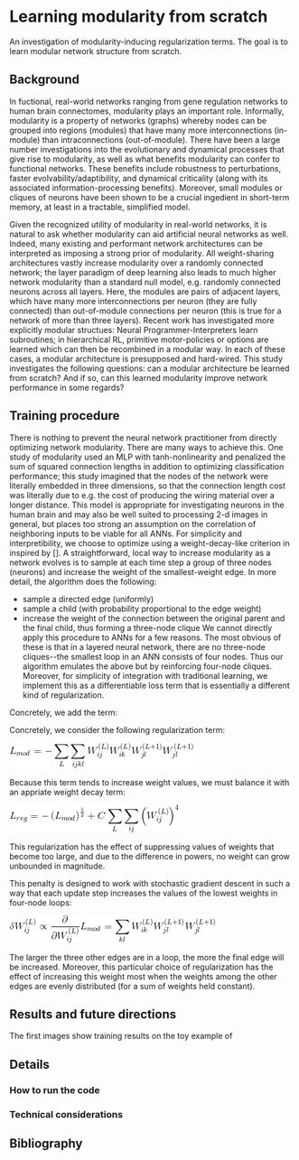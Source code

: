 # Learning modularity from scratch
An investigation of modularity-inducing regularization terms. The goal is to learn modular network structure from scratch.

## Background
In fuctional, real-world networks ranging from gene regulation networks to human brain connectomes, modularity plays an important role. Informally, modularity is a property of networks (graphs) whereby nodes can be grouped into regions (modules) that have many more interconnections (in-module) than intraconnections (out-of-module). There have been a large number investigations into the evolutionary and dynamical processes that give rise to modularity, as well as what benefits modularity can confer to functional networks. These benefits include robustness to perturbations, faster evolvability/adaptibility, and dynamical criticality (along with its associated information-processing benefits). Moreover, small modules or cliques of neurons have been shown to be a crucial ingedient in short-term memory, at least in a tractable, simplified model.

Given the recognized utility of modularity in real-world networks, it is natural to ask whether modularity can aid artificial neural networks as well. Indeed, many existing and performant network architectures can be interpreted as imposing a strong prior of modularity. All weight-sharing architectures vastly increase modularity over a randomly connected network; the layer paradigm of deep learning also leads to much higher network modularity than a standard null model, e.g. randomly connected neurons across all layers. Here, the modules are pairs of adjacent layers, which have many more interconnections per neuron (they are fully connected) than out-of-module connections per neuron (this is true for a network of more than three layers). Recent work has investigated more explicitly modular structues: Neural Programmer-Interpreters learn subroutines; in hierarchical RL, primitive motor-policies or options are learned which can then be recombined in a modular way. In each of these cases, a modular architecture is presupposed and hard-wired. This study investigates the following questions: can a modular architecture be learned from scratch? And if so, can this learned modularity improve network performance in some regards? 

## Training procedure

There is nothing to prevent the neural network practitioner from directly optimizing network modularity. There are many ways to achieve this. One study of modularity used an MLP with tanh-nonlinearity and penalized the sum of squared connection lengths in addition to optimizing classification performance; this study imagined that the nodes of the network were literally embedded in three dimensions, so that the connection length cost was literally due to e.g. the cost of producing the wiring material over a longer distance. This model is appropriate for investigating neurons in the human brain and may also be well suited to processing 2-d images in general, but places too strong an assumption on the correlation of neighboring inputs to be viable for all ANNs. For simplicity and interpretibility, we choose to optimize using a weight-decay-like criterion in inspired by []. A straightforward, local way to increase modularity as a network evolves is to sample at each time step a group of three nodes (neurons) and increase the weight of the smallest-weight edge. In more detail, the algorithm does the following:
- sample a directed edge (uniformly)
- sample a child (with probability proportional to the edge weight)
- increase the weight of the connection between the original parent and the final child, thus forming a three-node clique
We cannot directly apply this procedure to ANNs for a few reasons. The most obvious of these is that in a layered neural network, there are no three-node cliques--the smallest loop in an ANN consists of four nodes. Thus our algorithm emulates the above but by reinforcing four-node cliques. Moreover, for simplicity of integration with traditional learning, we implement this as a differentiable loss term that is essentially a different kind of regularization.

Concretely, we add the term:

Concretely, we consider the following regularization term:

![eq1](https://github.com/AI-RG/modular/blob/master/assets/loss1.gif)

Because this term tends to increase weight values, we must balance it with an appriate weight decay term:

![eq2](https://github.com/AI-RG/modular/blob/master/assets/loss_total.gif)

This regularization has the effect of suppressing values of weights that become too large, and due to the difference in powers, no weight can grow unbounded in magnitude.

This penalty is designed to work with stochastic gradient descent in such a way that each update step increases the values of the lowest weights in four-node loops:

![eq3](https://github.com/AI-RG/modular/blob/master/assets/loss2.gif)

The larger the three other edges are in a loop, the more the final edge will be increased. Moreover, this particular choice of regularization has the effect of increasing this weight most when the weights among the other edges are evenly distributed (for a sum of weights held constant).

## Results and future directions

The first images show training results on the toy example of 


## Details

### How to run the code

### Technical considerations

## Bibliography
